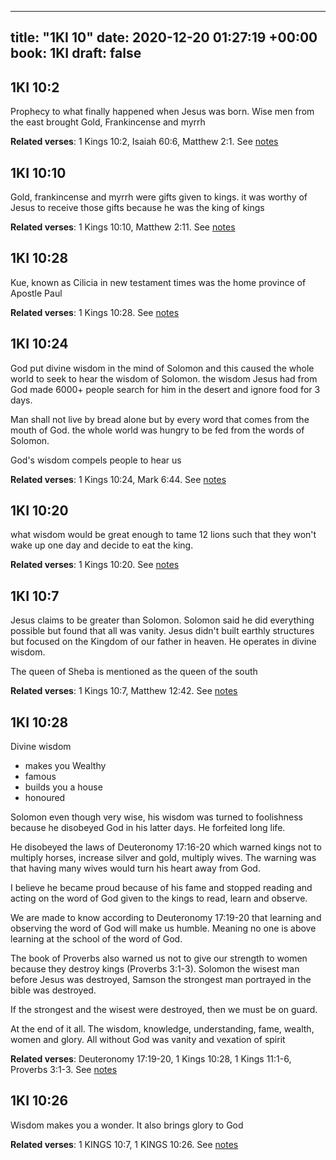 
---
title: "1KI 10"
date: 2020-12-20 01:27:19 +00:00
book: 1KI
draft: false
---

## 1KI 10:2

Prophecy to what finally happened when Jesus was born. Wise men from the east brought Gold, Frankincense and myrrh

**Related verses**: 1 Kings 10:2, Isaiah 60:6, Matthew 2:1. See [notes](https://my.bible.com/notes/3588408598650938260)


## 1KI 10:10

Gold, frankincense and myrrh were gifts given to kings. it was worthy of Jesus to receive those gifts because he was the king of kings

**Related verses**: 1 Kings 10:10, Matthew 2:11. See [notes](https://my.bible.com/notes/3460160349402816715)


## 1KI 10:28

Kue, known as Cilicia in new testament times was the home province of Apostle Paul

**Related verses**: 1 Kings 10:28. See [notes](https://my.bible.com/notes/3456784144708395386)


## 1KI 10:24

God put divine wisdom in the mind of Solomon and this caused the whole world to seek to hear the wisdom of Solomon. the wisdom Jesus had from God made 6000+ people search for him in the desert and ignore food for 3 days.

Man shall not live by bread alone but by every word that comes from the mouth of God. the whole world was hungry to be fed from the words of Solomon.

God's wisdom compels people to hear us

**Related verses**: 1 Kings 10:24, Mark 6:44. See [notes](https://my.bible.com/notes/3456780797469253976)


## 1KI 10:20

what wisdom would be great enough to tame 12 lions such that they won't wake up one day and decide to eat the king.

**Related verses**: 1 Kings 10:20. See [notes](https://my.bible.com/notes/3456778461418086711)


## 1KI 10:7

Jesus claims to be greater than Solomon. Solomon said he did everything possible but found that all was vanity. Jesus didn't built earthly structures but focused on the Kingdom of our father in heaven. He operates in divine wisdom. 

The queen of Sheba is mentioned as the queen of the south

**Related verses**: 1 Kings 10:7, Matthew 12:42. See [notes](https://my.bible.com/notes/3456769022673805534)


## 1KI 10:28

Divine wisdom 
- makes you Wealthy
- famous
- builds you a house
- honoured

Solomon even though very wise, his wisdom was turned to foolishness because he disobeyed God in his latter days. He forfeited long life.

He disobeyed the laws of Deuteronomy 17:16-20 which warned kings not to multiply horses, increase silver and gold, multiply wives. The warning was that having many wives would turn his heart away from God.

I believe he became proud because of his fame and stopped reading and acting on the word of God given to the kings to read, learn and observe.

We are made to know according to Deuteronomy 17:19-20 that learning and observing the word of God will make us humble. Meaning no one is above learning at the school of the word of God.

The book of Proverbs also warned us not to give our strength to women because they destroy kings (Proverbs 3:1-3). Solomon the wisest man before Jesus was destroyed, Samson the strongest man portrayed in the bible was destroyed.

If the strongest and the wisest were destroyed, then we must be on guard.

At the end of it all. The wisdom, knowledge, understanding, fame, wealth, women and glory. All without God was vanity and vexation of spirit

**Related verses**: Deuteronomy 17:19-20, 1 Kings 10:28, 1 Kings 11:1-6, Proverbs 3:1-3. See [notes](https://my.bible.com/notes/2652894640659489042)


## 1KI 10:26

Wisdom makes you a wonder. It also brings glory to God

**Related verses**: 1 KINGS 10:7, 1 KINGS 10:26. See [notes](https://my.bible.com/notes/2652876647690920179)

